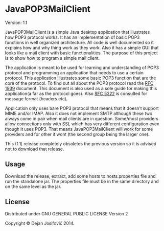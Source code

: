# JavaPOP3MailClient
  
Version: 1.1

JavaPOP3MailClient is a simple Java desktop application that illustrates how 
POP3 protocol works. It has an implementation of basic POP3 functions in well 
organized architecture. All code is well documented so it explains how and why 
thing work as they work. Also it has a simple GUI that looks like a mail client
with basic functionalities. The purpose of this project is to show how to
program a simple mail client. 

The application is meant to be used for learning and understanding of POP3
protocol and programming an application that needs to use a certain protocol.
This application illustrates some basic POP3 function that are the core of the 
protocol. To find out all about the POP3 protocol read the 
<a href="http://tools.ietf.org/html/rfc1939">RFC 1939</a> document. This 
document is also used as a sole guide for making this application(a far as 
the protocol goes). Also <a href="http://tools.ietf.org/html/rfc5322">RFC 5322</a>
is consulted for message format (headers etc).

Application only uses bare POP3 protocol that means that it doesn't support MIME 
and/or IMAP. Also it does not implement SMTP although these two always come in 
pair when mail clients are in question. Some/most providers allow connections
only with SSL which has very different configuration even though it uses POP3.
That means JavaPOP3MailClient will work for some providers and for other it wont
(the second group being the larger one).

This (1.1) release completely obsoletes the previous version so it is advised
not to download that release.

## Usage

Download the release, extract, add some hosts to hosts.properties file and run
the standalone jar. The properties file must be in the same directory and on
the same level as the jar.

## License

Distributed under GNU GENERAL PUBLIC LICENSE Version 2

Copyright &copy; Dejan Josifović 2014.
